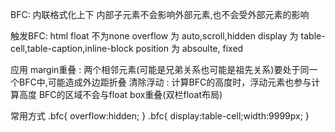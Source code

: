 BFC: 内联格式化上下
     内部子元素不会影响外部元素,也不会受外部元素的影响 

触发BFC:
    html
    float 不为none
    overflow 为 auto,scroll,hidden
    display 为 table-cell,table-caption,inline-block
    position 为 absoulte, fixed

应用
    margin重叠 : 两个相邻元素(可能是兄弟关系也可能是祖先关系)要处于同一个BFC中,可能造成外边距折叠
    清除浮动 : 计算BFC的高度时，浮动元素也参与计算高度
    BFC的区域不会与float box重叠(双栏float布局)

常用方式
.bfc{
    overflow:hidden;
}
.bfc{
    display:table-cell;width:9999px;
}

